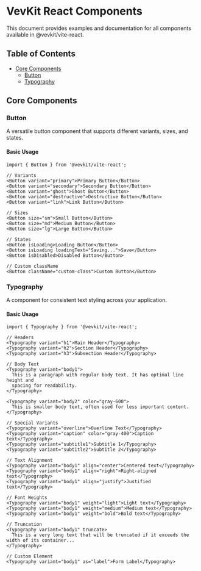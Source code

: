 # VevKit React Components

This document provides examples and documentation for all components available in @vevkit/vite-react.

## Table of Contents

- [Core Components](#core-components)
  - [Button](#button)
  - [Typography](#typography)

## Core Components

### Button

A versatile button component that supports different variants, sizes, and states.

#### Basic Usage

```tsx
import { Button } from '@vevkit/vite-react';

// Variants
<Button variant="primary">Primary Button</Button>
<Button variant="secondary">Secondary Button</Button>
<Button variant="ghost">Ghost Button</Button>
<Button variant="destructive">Destructive Button</Button>
<Button variant="link">Link Button</Button>

// Sizes
<Button size="sm">Small Button</Button>
<Button size="md">Medium Button</Button>
<Button size="lg">Large Button</Button>

// States
<Button isLoading>Loading Button</Button>
<Button isLoading loadingText="Saving...">Save</Button>
<Button isDisabled>Disabled Button</Button>

// Custom className
<Button className="custom-class">Custom Button</Button>
```

### Typography

A component for consistent text styling across your application.

#### Basic Usage

```tsx
import { Typography } from '@vevkit/vite-react';

// Headers
<Typography variant="h1">Main Header</Typography>
<Typography variant="h2">Section Header</Typography>
<Typography variant="h3">Subsection Header</Typography>

// Body Text
<Typography variant="body1">
  This is a paragraph with regular body text. It has optimal line height and
  spacing for readability.
</Typography>

<Typography variant="body2" color="gray-600">
  This is smaller body text, often used for less important content.
</Typography>

// Special Variants
<Typography variant="overline">Overline Text</Typography>
<Typography variant="caption" color="gray-400">Caption text</Typography>
<Typography variant="subtitle1">Subtitle 1</Typography>
<Typography variant="subtitle2">Subtitle 2</Typography>

// Text Alignment
<Typography variant="body1" align="center">Centered text</Typography>
<Typography variant="body1" align="right">Right-aligned text</Typography>
<Typography variant="body1" align="justify">Justified text</Typography>

// Font Weights
<Typography variant="body1" weight="light">Light text</Typography>
<Typography variant="body1" weight="medium">Medium text</Typography>
<Typography variant="body1" weight="bold">Bold text</Typography>

// Truncation
<Typography variant="body1" truncate>
  This is a very long text that will be truncated if it exceeds the width of its container...
</Typography>

// Custom Element
<Typography variant="body1" as="label">Form Label</Typography>
```
